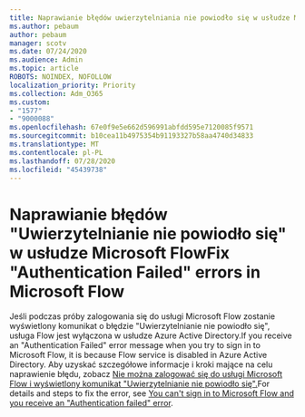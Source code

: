 ```yaml
---
title: Naprawianie błędów uwierzytelniania nie powiodło się w usłudze Microsoft Flow
ms.author: pebaum
author: pebaum
manager: scotv
ms.date: 07/24/2020
ms.audience: Admin
ms.topic: article
ROBOTS: NOINDEX, NOFOLLOW
localization_priority: Priority
ms.collection: Adm_O365
ms.custom:
- "1577"
- "9000088"
ms.openlocfilehash: 67e0f9e5e662d596991abfdd595e7120085f9571
ms.sourcegitcommit: b10cea11b4975354b91193327b58aa4740d34833
ms.translationtype: MT
ms.contentlocale: pl-PL
ms.lasthandoff: 07/28/2020
ms.locfileid: "45439738"
---
```

# <a name="fix-authentication-failed-errors-in-microsoft-flow"></a><span data-ttu-id="d6fdc-102">Naprawianie błędów "Uwierzytelnianie nie powiodło się" w usłudze Microsoft Flow</span><span class="sxs-lookup"><span data-stu-id="d6fdc-102">Fix "Authentication Failed" errors in Microsoft Flow</span></span>

<span data-ttu-id="d6fdc-103">Jeśli podczas próby zalogowania się do usługi Microsoft Flow zostanie wyświetlony komunikat o błędzie "Uwierzytelnianie nie powiodło się", usługa Flow jest wyłączona w usłudze Azure Active Directory.</span><span class="sxs-lookup"><span data-stu-id="d6fdc-103">If you receive an "Authentication Failed" error message when you try to sign in to Microsoft Flow, it is because Flow service is disabled in Azure Active Directory.</span></span> <span data-ttu-id="d6fdc-104">Aby uzyskać szczegółowe informacje i kroki mające na celu naprawienie błędu, zobacz [Nie można zalogować się do usługi Microsoft Flow i wyświetlony komunikat "Uwierzytelnianie nie powiodło się".](https://support.microsoft.com/help/4316891)</span><span class="sxs-lookup"><span data-stu-id="d6fdc-104">For details and steps to fix the error, see [You can't sign in to Microsoft Flow and you receive an "Authentication failed" error](https://support.microsoft.com/help/4316891).</span></span>